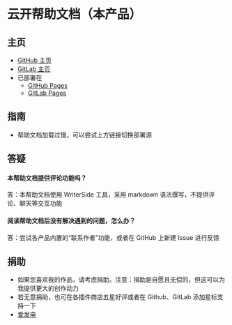 # 云开帮助文档（本产品）

## 主页
* [GitHub 主页](https://github.com/xyk953651094/SkyDocuments "跳转至 GitHub 主页")
* [GitLab 主页](https://gitlab.com/xyk953651094/SkyDocuments "跳转至 GitLab 主页")
* 已部署在
  * [GitHub Pages](https://xyk953651094.github.io/SkyDocuments "跳转至 GitHub Pages")
  * [GitLab Pages](https://xyk953651094.gitlab.io/SkyDocuments "跳转至 GitLab Pages")

## 指南
* 帮助文档加载过慢，可以尝试上方链接切换部署源

## 答疑
#### 本帮助文档提供评论功能吗？
答：本帮助文档使用 WriterSide 工具，采用 markdown 语法撰写，不提供评论、聊天等交互功能
#### 阅读帮助文档后没有解决遇到的问题，怎么办？
答：尝试各产品内置的“联系作者”功能，或者在 GitHub 上新建 Issue 进行反馈

## 捐助
* 如果您喜欢我的作品，请考虑捐助。注意：捐助是自愿且无偿的，但这可以为我提供更大的创作动力
* 若无意捐助，也可在各插件商店五星好评或者在 Github、GitLab 添加星标支持一下
* [爱发电](https://afdian.net/a/xyk953651094 "跳转至爱发电")